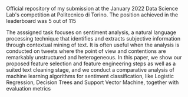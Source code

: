Official repository of my submission at the January 2022 Data Science Lab's competition at Politecnico di Torino.
The position achieved in the leaderboard was 5 out of 115  

The asssigned task focuses on sentiment analysis, a natural language processing technique that identifies and extracts
subjective information through contextual mining of text. It is
often useful when the analysis is conducted on tweets where
the point of view and contentions are remarkably unstructured
and heterogeneous. In this paper, we show our proposed feature
selection and feature engineering steps as well as a suited text
cleaning stage, and we conduct a comparative analysis of machine
learning algorithms for sentiment classification, like Logistic
Regression, Decision Trees and Support Vector Machine, together
with evaluation metrics
